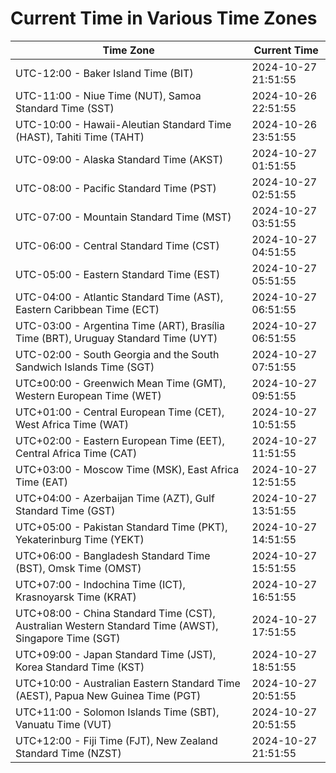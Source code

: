# Current Time in Various Time Zones

| Time Zone | Current Time |
|-----------|--------------|
| UTC-12:00 - Baker Island Time (BIT) | 2024-10-27 21:51:55 |
| UTC-11:00 - Niue Time (NUT), Samoa Standard Time (SST) | 2024-10-26 22:51:55 |
| UTC-10:00 - Hawaii-Aleutian Standard Time (HAST), Tahiti Time (TAHT) | 2024-10-26 23:51:55 |
| UTC-09:00 - Alaska Standard Time (AKST) | 2024-10-27 01:51:55 |
| UTC-08:00 - Pacific Standard Time (PST) | 2024-10-27 02:51:55 |
| UTC-07:00 - Mountain Standard Time (MST) | 2024-10-27 03:51:55 |
| UTC-06:00 - Central Standard Time (CST) | 2024-10-27 04:51:55 |
| UTC-05:00 - Eastern Standard Time (EST) | 2024-10-27 05:51:55 |
| UTC-04:00 - Atlantic Standard Time (AST), Eastern Caribbean Time (ECT) | 2024-10-27 06:51:55 |
| UTC-03:00 - Argentina Time (ART), Brasília Time (BRT), Uruguay Standard Time (UYT) | 2024-10-27 06:51:55 |
| UTC-02:00 - South Georgia and the South Sandwich Islands Time (SGT) | 2024-10-27 07:51:55 |
| UTC±00:00 - Greenwich Mean Time (GMT), Western European Time (WET) | 2024-10-27 09:51:55 |
| UTC+01:00 - Central European Time (CET), West Africa Time (WAT) | 2024-10-27 10:51:55 |
| UTC+02:00 - Eastern European Time (EET), Central Africa Time (CAT) | 2024-10-27 11:51:55 |
| UTC+03:00 - Moscow Time (MSK), East Africa Time (EAT) | 2024-10-27 12:51:55 |
| UTC+04:00 - Azerbaijan Time (AZT), Gulf Standard Time (GST) | 2024-10-27 13:51:55 |
| UTC+05:00 - Pakistan Standard Time (PKT), Yekaterinburg Time (YEKT) | 2024-10-27 14:51:55 |
| UTC+06:00 - Bangladesh Standard Time (BST), Omsk Time (OMST) | 2024-10-27 15:51:55 |
| UTC+07:00 - Indochina Time (ICT), Krasnoyarsk Time (KRAT) | 2024-10-27 16:51:55 |
| UTC+08:00 - China Standard Time (CST), Australian Western Standard Time (AWST), Singapore Time (SGT) | 2024-10-27 17:51:55 |
| UTC+09:00 - Japan Standard Time (JST), Korea Standard Time (KST) | 2024-10-27 18:51:55 |
| UTC+10:00 - Australian Eastern Standard Time (AEST), Papua New Guinea Time (PGT) | 2024-10-27 20:51:55 |
| UTC+11:00 - Solomon Islands Time (SBT), Vanuatu Time (VUT) | 2024-10-27 20:51:55 |
| UTC+12:00 - Fiji Time (FJT), New Zealand Standard Time (NZST) | 2024-10-27 21:51:55 |

